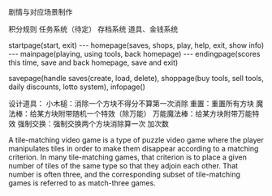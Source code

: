 剧情与对应场景制作

积分规则
任务系统（待定）
存档系统
道具、金钱系统

startpage(start, exit) --- homepage(saves, shops, play, help, exit, show info) --- mainpage(playing,  using tools, back homepage) --- endingpage(scores this time, save and back homepage, save and exit)

savepage(handle saves(create, load, delete), shoppage(buy tools, sell tools, daily discounts, lotto system), infopage()

设计道具：
小木槌：消除一个方块不得分不算第一次消除
重置：重置所有方块
魔法棒：给某方块附带随机一个特效（除万能）
万能魔法棒：给某方块附带万能特效
强制交换：强制交换两个方块消除算一次
加次数

A tile-matching video game is a type of puzzle video game where the player manipulates tiles in order to make them disappear according to a matching criterion. In many tile-matching games, that criterion is to place a given number of tiles of the same type so that they adjoin each other. That number is often three, and the corresponding subset of tile-matching games is referred to as match-three games.